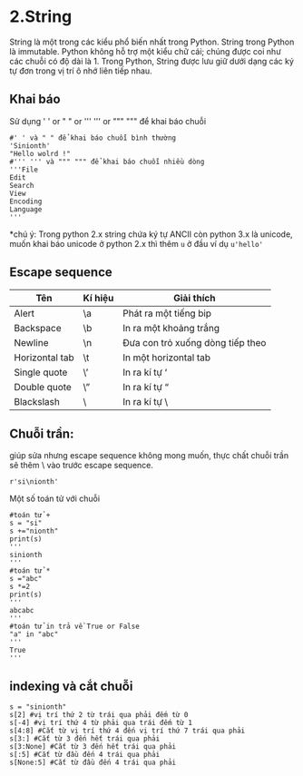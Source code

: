 # 2.String
String là một trong các kiểu phổ biến nhất trong Python. String trong Python là immutable. 
Python không hỗ trợ một kiểu chữ cái; chúng được coi như các chuỗi có độ dài là 1.
Trong Python, String được lưu giữ dưới dạng các ký tự đơn trong vị trí ô nhớ liên tiếp nhau. 
## Khai báo
Sử dụng ' ' or " " or ''' ''' or """ """ để khai báo chuỗi
```
#' ' và " " để khai báo chuỗi bình thường
'Sinionth'
"Hello wolrd !"
#''' ''' và """ """ để khai báo chuỗi nhiều dòng
'''File
Edit
Search
View
Encoding
Language
'''
```
*chú ý: Trong python 2.x string chứa ký tự ANCII còn python 3.x là unicode, muốn khai báo unicode ở python 2.x thì thêm `u` ở đầu ví dụ `u'hello'`

## Escape sequence 

|Tên|Kí hiệu|Giải thích|
|---|-------|----------|
|Alert|\a|Phát ra một tiếng bip|
|Backspace|\b|In ra một khoảng trắng|
|Newline|\n|Đưa con trỏ xuống dòng tiếp theo|
|Horizontal tab|\t|In một horizontal tab|
|Single quote|\’|In ra kí tự ‘|
|Double quote|\”|In ra kí tự “|
|Blackslash| \\ |In ra kí tự \ |

## Chuỗi trần: 
giúp sửa nhưng escape sequence không mong muốn, thực chất chuỗi trần sẽ thêm \ vào trước escape sequence. 
```
r'si\nionth'
```
Một số toán tử với chuỗi
```
#toán tử +
s = "si"
s +="nionth"
print(s)
'''
sinionth
'''
#toán tử *
s ="abc"
s *=2
print(s)
'''
abcabc
'''
#toán tử in trả về True or False
"a" in "abc"
'''
True
'''
```
## indexing và cắt chuỗi
```
s = "sinionth"
s[2] #vị trí thứ 2 từ trái qua phải đếm từ 0
s[-4] #vị trí thứ 4 từ phải qua trái đếm từ 1
s[4:8] #Cắt từ vị trí thứ 4 đến vị trí thứ 7 trái qua phải
s[3:] #Cắt từ 3 đến hết trái qua phải
s[3:None] #Cắt từ 3 đến hết trái qua phải
s[:5] #Cắt từ đầu đến 4 trái qua phải
s[None:5] #Cắt từ đầu đến 4 trái qua phải
```
